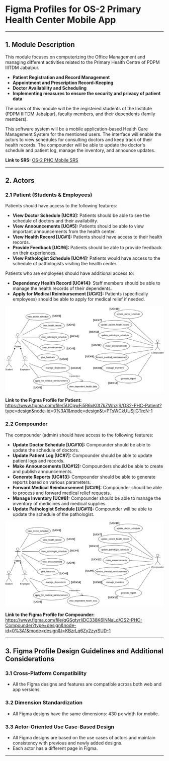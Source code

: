 ﻿# Figma Profiles for OS-2 Primary Health Center Mobile App

---

## 1. Module Description

This module focuses on computerizing the Office Management and managing different activities related to the Primary Health Centre of PDPM IIITDM Jabalpur.

- **Patient Registration and Record Management**
- **Appointment and Prescription Record-Keeping**
- **Doctor Availability and Scheduling**
- **Implementing measures to ensure the security and privacy of patient data**

The users of this module will be the registered students of the Institute (PDPM IIITDM Jabalpur), faculty members, and their dependents (family members).

This software system will be a mobile application-based Health Care Management System for the mentioned users. The interface will enable the actors to view schedules for consulting doctors and keep track of their health records. The compounder will be able to update the doctor's schedule and patient log, manage the inventory, and announce updates.

**Link to SRS:** [OS-2 PHC Mobile SRS](https://docs.google.com/document/d/1Q0jaZeIraLcIEix6UtpEcZ8AZbii58TJ3xTmPF83IZc/edit?usp=sharing)

---

## 2. Actors 

### 2.1 Patient (Students & Employees)

Patients should have access to the following features:

- **View Doctor Schedule [UC#3]:** Patients should be able to see the schedule of doctors and their availability.
- **View Announcements [UC#5]:** Patients should be able to view important announcements from the health center.
- **View Health Record [UC#1]:** Patients should have access to their health records.
- **Provide Feedback [UC#6]:** Patients should be able to provide feedback on their experiences.
- **View Pathologist Schedule [UC#4]:** Patients would have access to the schedule of pathologists visiting the health center.

Patients who are employees should have additional access to:

- **Dependency Health Record [UC#14]:** Staff members should be able to manage the health records of their dependents.
- **Apply for Medical Reimbursement [UC#2]:** Patients (specifically employees) should be able to apply for medical relief if needed.

![ref1](images/Aspose.Words.3748a160-5358-4d58-81ca-4370a3447cb2.001.png)

**Link to the Figma Profile for Patient:**  
<https://www.figma.com/file/5UCgwFi5R6xK0t7kZWhzjS/OS2-PHC-Patient?type=design&node-id=0%3A1&mode=design&t=PTsWCkUUSjlGTrcN-1>

### 2.2 Compounder

The compounder (admin) should have access to the following features:

- **Update Doctor Schedule [UC#10]:** Compounder should be able to update the schedule of doctors.
- **Update Patient Log [UC#7]:** Compounder should be able to update patient logs and records.
- **Make Announcements [UC#12]:** Compounders should be able to create and publish announcements.
- **Generate Reports [UC#13]:** Compounder should be able to generate reports based on various parameters.
- **Forward Medical Reimbursement [UC#9]:** Compounder should be able to process and forward medical relief requests.
- **Manage Inventory [UC#8]:** Compounder should be able to manage the inventory of medicines and medical supplies.
- **Update Pathologist Schedule [UC#11]:** Compounder will be able to update the schedule of the pathologist.

![ref2](images/Aspose.Words.3748a160-5358-4d58-81ca-4370a3447cb2.002.png)

**Link to the Figma Profile for Compounder:**  
<https://www.figma.com/file/qGSgtyrIiDC338K6lNNaLd/OS2-PHC-Compounder?type=design&node-id=0%3A1&mode=design&t=KBzrLq6Zy2zyrSUD-1>

---

## 3. Figma Profile Design Guidelines and Additional Considerations

### 3.1 Cross-Platform Compatibility

- All the Figma designs and features are compatible across both web and app versions.

### 3.2 Dimension Standardization

- All Figma designs have the same dimensions: 430 px width for mobile.

### 3.3 Actor-Oriented Use Case-Based Design

- All Figma designs are based on the use cases of actors and maintain consistency with previous and newly added designs.
- Each actor has a different page in Figma.

---
